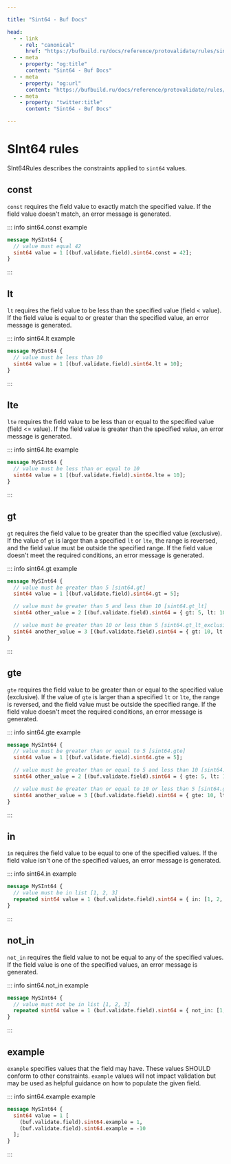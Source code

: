 ```yaml
---

title: "Sint64 - Buf Docs"

head:
  - - link
    - rel: "canonical"
      href: "https://bufbuild.ru/docs/reference/protovalidate/rules/sint64_rules/"
  - - meta
    - property: "og:title"
      content: "Sint64 - Buf Docs"
  - - meta
    - property: "og:url"
      content: "https://bufbuild.ru/docs/reference/protovalidate/rules/sint64_rules/"
  - - meta
    - property: "twitter:title"
      content: "Sint64 - Buf Docs"

---
```


# SInt64 rules

SInt64Rules describes the constraints applied to `sint64` values.

## const

`const` requires the field value to exactly match the specified value. If the field value doesn't match, an error message is generated.

::: info sint64.const example

```proto
message MySInt64 {
  // value must equal 42
  sint64 value = 1 [(buf.validate.field).sint64.const = 42];
}
```

:::

## lt

`lt` requires the field value to be less than the specified value (field < value). If the field value is equal to or greater than the specified value, an error message is generated.

::: info sint64.lt example

```proto
message MySInt64 {
  // value must be less than 10
  sint64 value = 1 [(buf.validate.field).sint64.lt = 10];
}
```

:::

## lte

`lte` requires the field value to be less than or equal to the specified value (field <= value). If the field value is greater than the specified value, an error message is generated.

::: info sint64.lte example

```proto
message MySInt64 {
  // value must be less than or equal to 10
  sint64 value = 1 [(buf.validate.field).sint64.lte = 10];
}
```

:::

## gt

`gt` requires the field value to be greater than the specified value (exclusive). If the value of `gt` is larger than a specified `lt` or `lte`, the range is reversed, and the field value must be outside the specified range. If the field value doesn't meet the required conditions, an error message is generated.

::: info sint64.gt example

```proto
message MySInt64 {
  // value must be greater than 5 [sint64.gt]
  sint64 value = 1 [(buf.validate.field).sint64.gt = 5];

  // value must be greater than 5 and less than 10 [sint64.gt_lt]
  sint64 other_value = 2 [(buf.validate.field).sint64 = { gt: 5, lt: 10 }];

  // value must be greater than 10 or less than 5 [sint64.gt_lt_exclusive]
  sint64 another_value = 3 [(buf.validate.field).sint64 = { gt: 10, lt: 5 }];
}
```

:::

## gte

`gte` requires the field value to be greater than or equal to the specified value (exclusive). If the value of `gte` is larger than a specified `lt` or `lte`, the range is reversed, and the field value must be outside the specified range. If the field value doesn't meet the required conditions, an error message is generated.

::: info sint64.gte example

```proto
message MySInt64 {
  // value must be greater than or equal to 5 [sint64.gte]
  sint64 value = 1 [(buf.validate.field).sint64.gte = 5];

  // value must be greater than or equal to 5 and less than 10 [sint64.gte_lt]
  sint64 other_value = 2 [(buf.validate.field).sint64 = { gte: 5, lt: 10 }];

  // value must be greater than or equal to 10 or less than 5 [sint64.gte_lt_exclusive]
  sint64 another_value = 3 [(buf.validate.field).sint64 = { gte: 10, lt: 5 }];
}
```

:::

## in

`in` requires the field value to be equal to one of the specified values. If the field value isn't one of the specified values, an error message is generated.

::: info sint64.in example

```proto
message MySInt64 {
  // value must be in list [1, 2, 3]
  repeated sint64 value = 1 (buf.validate.field).sint64 = { in: [1, 2, 3] };
}
```

:::

## not_in

`not_in` requires the field value to not be equal to any of the specified values. If the field value is one of the specified values, an error message is generated.

::: info sint64.not_in example

```proto
message MySInt64 {
  // value must not be in list [1, 2, 3]
  repeated sint64 value = 1 (buf.validate.field).sint64 = { not_in: [1, 2, 3] };
}
```

:::

## example

`example` specifies values that the field may have. These values SHOULD conform to other constraints. `example` values will not impact validation but may be used as helpful guidance on how to populate the given field.

::: info sint64.example example

```proto
message MySInt64 {
  sint64 value = 1 [
    (buf.validate.field).sint64.example = 1,
    (buf.validate.field).sint64.example = -10
  ];
}
```

:::
